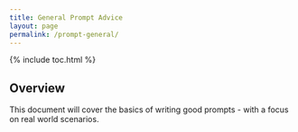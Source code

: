 ```yaml
---
title: General Prompt Advice
layout: page
permalink: /prompt-general/
---
```


{% include toc.html %}

## Overview
This document will cover the basics of writing good prompts - with a focus on real world scenarios. 